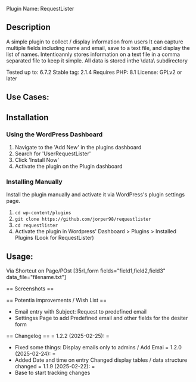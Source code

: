 
Plugin Name: RequestLister

## Description ##
 A simple plugin to collect / display information from users
 It can capture multiple fields including name and email, save to a text file, and display the list of names.
 Intentioannly stores information on a text file in a comma separated file to keep it simple.
 All data is stored inthe \data\ subdirectory

 Tested up to: 6.7.2 Stable tag: 2.1.4 Requires PHP: 8.1 License: GPLv2 or later
 
 ## Use Cases: ##


 ## Installation ##

### Using the WordPress Dashboard ###

1. Navigate to the 'Add New' in the plugins dashboard
2. Search for 'UserRequestLister'
3. Click 'Install Now'
4. Activate the plugin on the Plugin dashboard

### Installing Manually ###

Install the plugin manually  and activate it via WordPress's plugin settings page.

  1. `cd wp-content/plugins`
  2. `git clone https://github.com/jorper98/requestlister`
  3. `cd requestlister`
  4. Activate the plugin in Wordpress' Dashboard > Plugins > Installed Plugins (Look for RequestLister)
  
 
 ## Usage:   ##
Via Shortcut on Page/POst
[35rl_form fields="field1,field2,field3" data_file="filename.txt"]


== Screenshots ==


== Potentia improvements / Wish List == 
- Email entry with Subject: <something> Request to predefined email
- Settingss Page to add Predefined email and other fields for the desiter form


== Changelog ==
= 1.2.2 (2025-02-25): =
-  Fixed some things: Display emails only to admins / Add Emai
= 1.2.0 (2025-02-24): =
-  Added Date and time on entry  Changed display tables / data structure changed
= 1.1.9 (2025-02-22): =
- Base to start tracking changes


